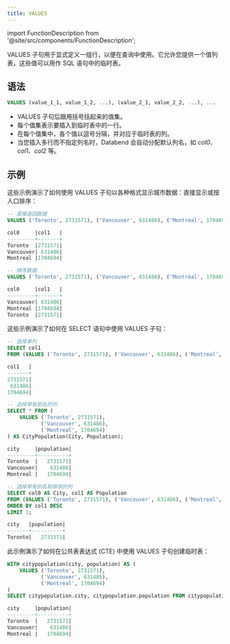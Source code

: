 ```yaml
---
title: VALUES
---
```


import FunctionDescription from '@site/src/components/FunctionDescription';

<FunctionDescription description="Introduced or updated: v1.2.65"/>

VALUES 子句用于显式定义一组行，以便在查询中使用。它允许您提供一个值列表，这些值可以用作 SQL 语句中的临时表。

## 语法

```sql
VALUES (value_1_1, value_1_2, ...), (value_2_1, value_2_2, ...), ...
```

- VALUES 子句后跟用括号括起来的值集。
- 每个值集表示要插入到临时表中的一行。
- 在每个值集中，各个值以逗号分隔，并对应于临时表的列。
- 当您插入多行而不指定列名时，Databend 会自动分配默认列名，如 _col0_、_col1_、_col2_ 等。

## 示例

这些示例演示了如何使用 VALUES 子句以各种格式显示城市数据：直接显示或按人口排序：

```sql
-- 直接返回数据
VALUES ('Toronto', 2731571), ('Vancouver', 631486), ('Montreal', 1704694);

col0     |col1   |
---------+-------+
Toronto  |2731571|
Vancouver| 631486|
Montreal |1704694|

-- 排序数据
VALUES ('Toronto', 2731571), ('Vancouver', 631486), ('Montreal', 1704694) ORDER BY col1;

col0     |col1   |
---------+-------+
Vancouver| 631486|
Montreal |1704694|
Toronto  |2731571|
```

这些示例演示了如何在 SELECT 语句中使用 VALUES 子句：

```sql
-- 选择单列
SELECT col1
FROM (VALUES ('Toronto', 2731571), ('Vancouver', 631486), ('Montreal', 1704694));

col1   |
-------+
2731571|
 631486|
1704694|

-- 选择带有别名的列
SELECT * FROM (
    VALUES ('Toronto', 2731571),
           ('Vancouver', 631486),
           ('Montreal', 1704694)
) AS CityPopulation(City, Population);

city     |population|
---------+----------+
Toronto  |   2731571|
Vancouver|    631486|
Montreal |   1704694|

-- 选择带有别名和排序的列
SELECT col0 AS City, col1 AS Population
FROM (VALUES ('Toronto', 2731571), ('Vancouver', 631486), ('Montreal', 1704694))
ORDER BY col1 DESC
LIMIT 1;

city   |population|
-------+----------+
Toronto|   2731571|
```

此示例演示了如何在公共表表达式 (CTE) 中使用 VALUES 子句创建临时表：

```sql
WITH citypopulation(city, population) AS (
    VALUES ('Toronto', 2731571),
           ('Vancouver', 631486),
           ('Montreal', 1704694)
)
SELECT citypopulation.city, citypopulation.population FROM citypopulation;

city     |population|
---------+----------+
Toronto  |   2731571|
Vancouver|    631486|
Montreal |   1704694|
```
